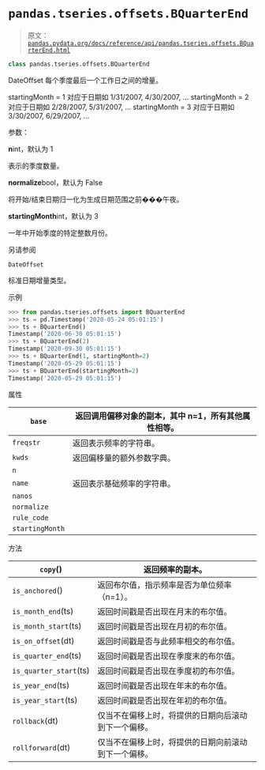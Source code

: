 # `pandas.tseries.offsets.BQuarterEnd`

> 原文：[`pandas.pydata.org/docs/reference/api/pandas.tseries.offsets.BQuarterEnd.html`](https://pandas.pydata.org/docs/reference/api/pandas.tseries.offsets.BQuarterEnd.html)

```py
class pandas.tseries.offsets.BQuarterEnd
```

DateOffset 每个季度最后一个工作日之间的增量。

startingMonth = 1 对应于日期如 1/31/2007, 4/30/2007, … startingMonth = 2 对应于日期如 2/28/2007, 5/31/2007, … startingMonth = 3 对应于日期如 3/30/2007, 6/29/2007, …

参数：

**n**int，默认为 1

表示的季度数量。

**normalize**bool，默认为 False

将开始/结束日期归一化为生成日期范围之前���午夜。

**startingMonth**int，默认为 3

一年中开始季度的特定整数月份。

另请参阅

`DateOffset`

标准日期增量类型。

示例

```py
>>> from pandas.tseries.offsets import BQuarterEnd
>>> ts = pd.Timestamp('2020-05-24 05:01:15')
>>> ts + BQuarterEnd()
Timestamp('2020-06-30 05:01:15')
>>> ts + BQuarterEnd(2)
Timestamp('2020-09-30 05:01:15')
>>> ts + BQuarterEnd(1, startingMonth=2)
Timestamp('2020-05-29 05:01:15')
>>> ts + BQuarterEnd(startingMonth=2)
Timestamp('2020-05-29 05:01:15') 
```

属性

| `base` | 返回调用偏移对象的副本，其中 n=1，所有其他属性相等。 |
| --- | --- |
| `freqstr` | 返回表示频率的字符串。 |
| `kwds` | 返回偏移量的额外参数字典。 |
| `n` |  |
| `name` | 返回表示基础频率的字符串。 |
| `nanos` |  |
| `normalize` |  |
| `rule_code` |  |
| `startingMonth` |  |

方法

| `copy`() | 返回频率的副本。 |
| --- | --- |
| `is_anchored`() | 返回布尔值，指示频率是否为单位频率（n=1）。 |
| `is_month_end`(ts) | 返回时间戳是否出现在月末的布尔值。 |
| `is_month_start`(ts) | 返回时间戳是否出现在月初的布尔值。 |
| `is_on_offset`(dt) | 返回时间戳是否与此频率相交的布尔值。 |
| `is_quarter_end`(ts) | 返回时间戳是否出现在季度末的布尔值。 |
| `is_quarter_start`(ts) | 返回时间戳是否出现在季度初的布尔值。 |
| `is_year_end`(ts) | 返回时间戳是否出现在年末的布尔值。 |
| `is_year_start`(ts) | 返回时间戳是否出现在年初的布尔值。 |
| `rollback`(dt) | 仅当不在偏移上时，将提供的日期向后滚动到下一个偏移。 |
| `rollforward`(dt) | 仅当不在偏移上时，将提供的日期向前滚动到下一个偏移。 |
